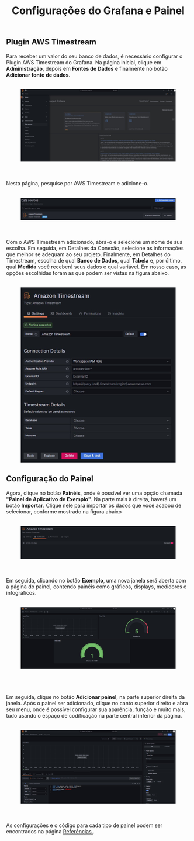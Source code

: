 <!DOCTYPE html>
<html lang="pt-BR">
<head>
<meta charset="UTF-8">
</head>
<body>
<header>
  <h1>Configurações do Grafana e Painel</h1>
</header>
<main>
  <section>
    <h2>Plugin AWS Timestream</h2>
    <article>
      <p>
       Para receber um valor do seu banco de dados, é necessário configurar o Plugin AWS Timestream do Grafana. Na página inicial, clique em <strong>Administração</strong>, depois em <strong>Fontes de Dados</strong> e finalmente no botão <strong>Adicionar fonte de dados</strong>. <br><br>
        <figure>
          <img src="https://github.com/Thiago5B/Projeto_IoT-SE/blob/main/img/grafana_1.jpg">
        </figure>
        <br><br>Nesta página, pesquise por AWS Timestream e adicione-o. <br><br>
        <figure>
          <img src="https://github.com/Thiago5B/Projeto_IoT-SE/blob/main/img/grafana_2.jpg">
        </figure>
        <br><br>
      Com o AWS Timestream adicionado, abra-o e selecione um nome de sua escolha. Em seguida, em Detalhes da Conexão, selecione as informações que melhor se adequam ao seu projeto. Finalmente, em Detalhes do Timestream, escolha de qual <strong>Banco de Dados</strong>, qual <strong>Tabela</strong> e, por último, qual <strong>Medida</strong> você receberá seus dados e qual variável. Em nosso caso, as opções escolhidas foram as que podem ser vistas na figura abaixo. <br><br>
        <figure>
          <img src="https://github.com/Thiago5B/Projeto_IoT-SE/blob/main/img/grafana_3.jpg">
        </figure>
      </p>
      <h2>Configuração do Painel</h2>
      <p>
      Agora, clique no botão <strong>Painéis</strong>, onde é possível ver uma opção chamada <strong>"Painel de Aplicativo de Exemplo"</strong>. Na parte mais à direita, haverá um botão <strong>Importar</strong>. Clique nele para importar os dados que você acabou de selecionar, conforme mostrado na figura abaixo<br><br>
        <figure>
           <img src="https://github.com/Thiago5B/Projeto_IoT-SE/blob/main/img/grafana_4.jpg">
        </figure>
      <br><br>
      Em seguida, clicando no botão <strong>Exemplo</strong>, uma nova janela será aberta com a página do painel, contendo painéis como gráficos, displays, medidores e infográficos. <br><br>
        <figure>
           <img src="https://github.com/Thiago5B/Projeto_IoT-SE/blob/main/img/grafana_5.jpg">
        </figure>
        <br><br><br>
        Em seguida, clique no botão <strong>Adicionar painel</strong>, na parte superior direita da janela. Após o painel ser adicionado, clique no canto superior direito e abra seu menu, onde é possível configurar sua aparência, função e muito mais, tudo usando o espaço de codificação na parte central inferior da página. <br><br>
        <figure>
           <img src="https://github.com/Thiago5B/Projeto_IoT-SE/blob/main/img/grafana_6.jpg">
        </figure>
        <br><br>As configurações e o código para cada tipo de painel podem ser encontrados na página <a href="https://github.com/Thiago5B/Projeto_IoT-SE/blob/main/PT-BR/Referencias.md"> Referências </a>.
      </p>
    </article>
  </section>
</main>
</body>
</html>
